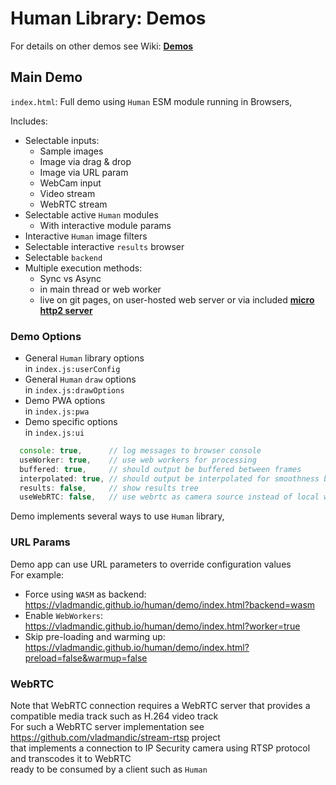 # Human Library: Demos

For details on other demos see Wiki: [**Demos**](https://github.com/vladmandic/human/wiki/Demos)

## Main Demo


`index.html`: Full demo using `Human` ESM module running in Browsers,  

Includes:
- Selectable inputs:
  - Sample images
  - Image via drag & drop
  - Image via URL param
  - WebCam input
  - Video stream
  - WebRTC stream
- Selectable active `Human` modules
  - With interactive module params
- Interactive `Human` image filters
- Selectable interactive `results` browser
- Selectable `backend`
- Multiple execution methods:
  - Sync vs Async
  - in main thread or web worker
  - live on git pages, on user-hosted web server or via included [**micro http2 server**](https://github.com/vladmandic/human/wiki/Development-Server)

### Demo Options

- General `Human` library options  
  in `index.js:userConfig`
- General `Human` `draw` options  
  in `index.js:drawOptions`
- Demo PWA options  
  in `index.js:pwa`
- Demo specific options  
  in `index.js:ui`

```js
  console: true,      // log messages to browser console
  useWorker: true,    // use web workers for processing
  buffered: true,     // should output be buffered between frames
  interpolated: true, // should output be interpolated for smoothness between frames
  results: false,     // show results tree
  useWebRTC: false,   // use webrtc as camera source instead of local webcam
```

Demo implements several ways to use `Human` library,  

### URL Params

Demo app can use URL parameters to override configuration values  
For example:

- Force using `WASM` as backend: <https://vladmandic.github.io/human/demo/index.html?backend=wasm>
- Enable `WebWorkers`: <https://vladmandic.github.io/human/demo/index.html?worker=true>
- Skip pre-loading and warming up: <https://vladmandic.github.io/human/demo/index.html?preload=false&warmup=false>

### WebRTC

Note that WebRTC connection requires a WebRTC server that provides a compatible media track such as H.264 video track  
For such a WebRTC server implementation see <https://github.com/vladmandic/stream-rtsp> project  
that implements a connection to IP Security camera using RTSP protocol and transcodes it to WebRTC  
ready to be consumed by a client such as `Human`
